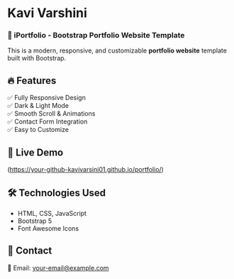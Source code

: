 # Kavi Varshini

### 🌟 iPortfolio - Bootstrap Portfolio Website Template

This is a modern, responsive, and customizable **portfolio website** template built with Bootstrap.

## 🔥 Features
✅ Fully Responsive Design  
✅ Dark & Light Mode  
✅ Smooth Scroll & Animations  
✅ Contact Form Integration  
✅ Easy to Customize  

## 🚀 Live Demo
(https://your-github-kavivarsini01.github.io/portfolio/)

## 🛠️ Technologies Used
- HTML, CSS, JavaScript
- Bootstrap 5
- Font Awesome Icons

## 📩 Contact
📧 Email: your-email@example.com

